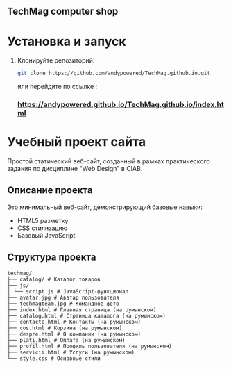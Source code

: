 ## TechMag computer shop
 
# Установка и запуск

1. Клонируйте репозиторий:
   ```bash
   git clone https://github.com/andypowered/TechMag.github.io.git
   ```
   или перейдите по ссылке :
   ### https://andypowered.github.io/TechMag.github.io/index.html
# Учебный проект сайта

Простой статический веб-сайт, созданный в рамках практического задания по дисциплине "Web Design" в CIAB.

## Описание проекта

Это минимальный веб-сайт, демонстрирующий базовые навыки:
- HTML5 разметку
- CSS стилизацию
- Базовый JavaScript 
  
## Структура проекта
```
techmag/
├── catalog/ # Каталог товаров
├── js/
│ └── script.js # JavaScript-функционал
├── avatar.jpg # Аватар пользователя
├── techmagteam.jpg # Командное фото
├── index.html # Главная страница (на румынском)
├── catalog.html # Страница каталога (на румынском)
├── contacte.html # Контакты (на румынском)
├── cos.html # Корзина (на румынском)
├── despre.html # О компании (на румынском)
├── plati.html # Оплата (на румынском)
├── profil.html # Профиль пользователя (на румынском)
├── servicii.html # Услуги (на румынском)
└── style.css # Основные стили
```
